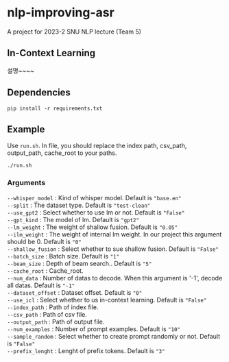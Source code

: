 # nlp-improving-asr
A project for 2023-2 SNU NLP lecture (Team 5)

## In-Context Learning
설명~~~~

## Dependencies
```
pip install -r requirements.txt
```
## Example
Use `run.sh`.
In file, you should replace the index path, csv_path, output_path, cache_root to your paths.
```
./run.sh
```

### Arguments

`--whisper_model` : Kind of whisper model. Default is `"base.en"`  
`--split` : The dataset type. Default is `"test-clean"`  
`--use_gpt2` : Select whether to use lm or not. Default is `"False"`  
`--gpt_kind` : The model of lm. Default is `"gpt2"`  
`--lm_weight` : The weight of shallow fusion. Default is `"0.05"`  
`--ilm_weight` : The weight of internal lm weight. In our project this argument should be 0. Default is `"0"`  
`--shallow_fusion` : Select whether to sue shallow fusion. Default is `"False"`  
`--batch_size` : Batch size. Default is `"1"`  
`--beam_size` : Depth of beam search.. Default is `"5"`  
`--cache_root` : Cache_root.  
`--num_data` : Number of datas to decode. When this argument is '-1', decode all datas. Default is `"-1"`  
`--dataset_offset` : Dataset offset. Default is `"0"`  
`--use_icl` : Select whether to us in-context learning. Default is `"False"`  
`--index_path` : Path of index file.  
`--csv_path` : Path of csv file.  
`--output_path` : Path of output file.  
`--num_examples` : Number of prompt examples. Default is `"10"`  
`--sample_random` : Select whether to create prompt randomly or not. Default is `"False"`  
`--prefix_lenght` : Lenght of prefix tokens. Default is `"3"`  

